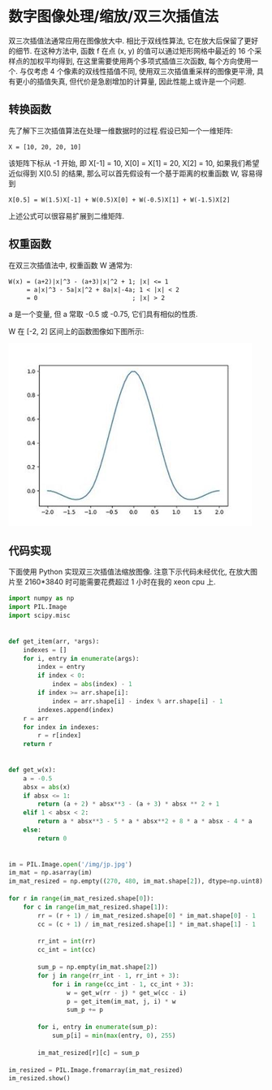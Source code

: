 # 数字图像处理/缩放/双三次插值法

双三次插值法通常应用在图像放大中. 相比于双线性算法, 它在放大后保留了更好的细节. 在这种方法中, 函数 f 在点 (x, y) 的值可以通过矩形网格中最近的 16 个采样点的加权平均得到, 在这里需要使用两个多项式插值三次函数, 每个方向使用一个. 与仅考虑 4 个像素的双线性插值不同, 使用双三次插值重采样的图像更平滑, 具有更小的插值失真, 但代价是急剧增加的计算量, 因此性能上或许是一个问题.

## 转换函数

先了解下三次插值算法在处理一维数据时的过程.假设已知一个一维矩阵:

```text
X = [10, 20, 20, 10]
```

该矩阵下标从 -1 开始, 即 X[-1] = 10, X[0] = X[1] = 20, X[2] = 10, 如果我们希望近似得到 X[0.5] 的结果, 那么可以首先假设有一个基于距离的权重函数 W, 容易得到

```text
X[0.5] = W(1.5)X[-1] + W(0.5)X[0] + W(-0.5)X[1] + W(-1.5)X[2]
```

上述公式可以很容易扩展到二维矩阵.

## 权重函数

在双三次插值法中, 权重函数 W 通常为:

```text
W(x) = (a+2)|x|^3 - (a+3)|x|^2 + 1; |x| <= 1
     = a|x|^3 - 5a|x|^2 + 8a|x|-4a; 1 < |x| < 2
     = 0                          ; |x| > 2
```

a 是一个变量, 但 a 常取 -0.5 或 -0.75, 它们具有相似的性质.

W 在 [-2, 2] 区间上的函数图像如下图所示:

![img](../../img/pil/resize_bicubic/bicubic_poly.jpg)

## 代码实现

下面使用 Python 实现双三次插值法缩放图像. 注意下示代码未经优化, 在放大图片至 2160*3840 时可能需要花费超过 1 小时在我的 xeon cpu 上.

```py
import numpy as np
import PIL.Image
import scipy.misc


def get_item(arr, *args):
    indexes = []
    for i, entry in enumerate(args):
        index = entry
        if index < 0:
            index = abs(index) - 1
        if index >= arr.shape[i]:
            index = arr.shape[i] - index % arr.shape[i] - 1
        indexes.append(index)
    r = arr
    for index in indexes:
        r = r[index]
    return r


def get_w(x):
    a = -0.5
    absx = abs(x)
    if absx <= 1:
        return (a + 2) * absx**3 - (a + 3) * absx ** 2 + 1
    elif 1 < absx < 2:
        return a * absx**3 - 5 * a * absx**2 + 8 * a * absx - 4 * a
    else:
        return 0


im = PIL.Image.open('/img/jp.jpg')
im_mat = np.asarray(im)
im_mat_resized = np.empty((270, 480, im_mat.shape[2]), dtype=np.uint8)

for r in range(im_mat_resized.shape[0]):
    for c in range(im_mat_resized.shape[1]):
        rr = (r + 1) / im_mat_resized.shape[0] * im_mat.shape[0] - 1
        cc = (c + 1) / im_mat_resized.shape[1] * im_mat.shape[1] - 1

        rr_int = int(rr)
        cc_int = int(cc)

        sum_p = np.empty(im_mat.shape[2])
        for j in range(rr_int - 1, rr_int + 3):
            for i in range(cc_int - 1, cc_int + 3):
                w = get_w(rr - j) * get_w(cc - i)
                p = get_item(im_mat, j, i) * w
                sum_p += p

        for i, entry in enumerate(sum_p):
            sum_p[i] = min(max(entry, 0), 255)

        im_mat_resized[r][c] = sum_p

im_resized = PIL.Image.fromarray(im_mat_resized)
im_resized.show()
```
